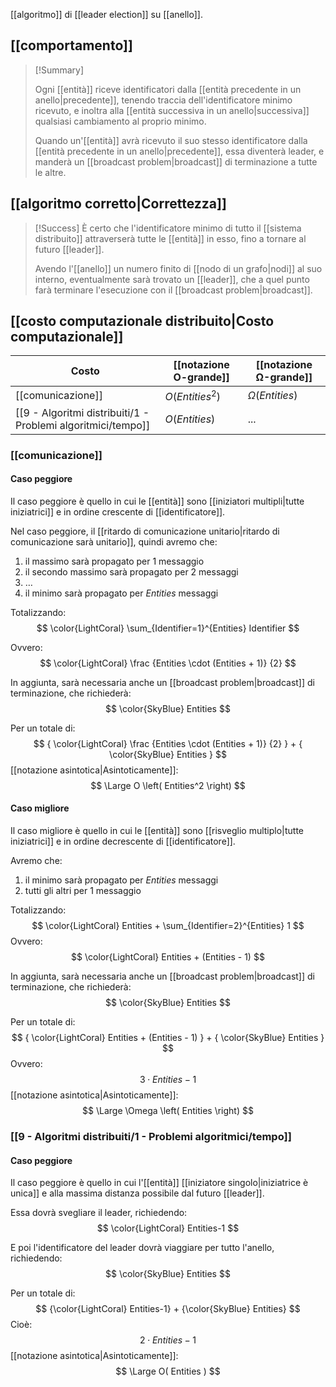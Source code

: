 [[algoritmo]] di [[leader election]] su [[anello]].

## [[comportamento]]

> [!Summary]
> 
> Ogni [[entità]] riceve identificatori dalla [[entità precedente in un anello|precedente]], tenendo traccia dell'identificatore minimo ricevuto, e inoltra alla [[entità successiva in un anello|successiva]] qualsiasi cambiamento al proprio minimo.
> 
> Quando un'[[entità]] avrà ricevuto il suo stesso identificatore dalla [[entità precedente in un anello|precedente]], essa diventerà leader, e manderà un [[broadcast problem|broadcast]] di terminazione a tutte le altre.

## [[algoritmo corretto|Correttezza]]

> [!Success]
> È certo che l'identificatore minimo di tutto il [[sistema distribuito]] attraverserà tutte le [[entità]] in esso, fino a tornare al futuro [[leader]].
> 
> Avendo l'[[anello]] un numero finito di [[nodo di un grafo|nodi]] al suo interno, eventualmente sarà trovato un [[leader]], che a quel punto farà terminare l'esecuzione con il [[broadcast problem|broadcast]].

## [[costo computazionale distribuito|Costo computazionale]]

| Costo | [[notazione O-grande]] | [[notazione Ω-grande]] |
|-|-|-|
| [[comunicazione]] | $O(Entities^2)$ | $\Omega(Entities)$ |
| [[9 - Algoritmi distribuiti/1 - Problemi algoritmici/tempo]] | $O(Entities)$ | ... |

### [[comunicazione]]

#### Caso peggiore

Il caso peggiore è quello in cui le [[entità]] sono [[iniziatori multipli|tutte iniziatrici]] e in ordine crescente di [[identificatore]].

Nel caso peggiore, il [[ritardo di comunicazione unitario|ritardo di comunicazione sarà unitario]], quindi avremo che:
1. il massimo sarà propagato per $1$ messaggio
2. il secondo massimo sarà propagato per $2$ messaggi
3. $\dots$
4. il minimo sarà propagato per $Entities$ messaggi

Totalizzando:
$$
\color{LightCoral} \sum_{Identifier=1}^{Entities} Identifier
$$

Ovvero:
$$
\color{LightCoral}
\frac
{Entities \cdot (Entities + 1)}
{2}
$$

In aggiunta, sarà necessaria anche un [[broadcast problem|broadcast]] di terminazione, che richiederà:
$$
\color{SkyBlue} Entities
$$

Per un totale di:
$$
{
\color{LightCoral}
\frac
{Entities \cdot (Entities + 1)}
{2}
}
+
{
\color{SkyBlue} Entities
}
$$
[[notazione asintotica|Asintoticamente]]:
$$
\Large O \left( Entities^2 \right)
$$

#### Caso migliore

Il caso migliore è quello in cui le [[entità]] sono [[risveglio multiplo|tutte iniziatrici]] e in ordine decrescente di [[identificatore]].

Avremo che:
1. il minimo sarà propagato per $Entities$ messaggi
2. tutti gli altri per $1$ messaggio

Totalizzando:
$$
\color{LightCoral}
Entities
+
\sum_{Identifier=2}^{Entities} 1
$$
Ovvero:
$$
\color{LightCoral} Entities + (Entities - 1)
$$

In aggiunta, sarà necessaria anche un [[broadcast problem|broadcast]] di terminazione, che richiederà:
$$
\color{SkyBlue} Entities
$$

Per un totale di:
$$
{
\color{LightCoral} Entities + (Entities - 1)
}
+
{
\color{SkyBlue} Entities
}
$$
Ovvero:
$$
3 \cdot Entities - 1
$$
[[notazione asintotica|Asintoticamente]]:
$$
\Large \Omega \left( Entities \right)
$$

### [[9 - Algoritmi distribuiti/1 - Problemi algoritmici/tempo]]

#### Caso peggiore

Il caso peggiore è quello in cui l'[[entità]] [[iniziatore singolo|iniziatrice è unica]] e alla massima distanza possibile dal futuro [[leader]].

Essa dovrà svegliare il leader, richiedendo:
$$
\color{LightCoral} Entities-1
$$

E poi l'identificatore del leader dovrà viaggiare per tutto l'anello, richiedendo:
$$
\color{SkyBlue} Entities
$$

Per un totale di:
$$
{\color{LightCoral} Entities-1}
+
{\color{SkyBlue} Entities}
$$
Cioè:
$$
2 \cdot Entities - 1
$$
[[notazione asintotica|Asintoticamente]]:
$$
\Large O( Entities )
$$
